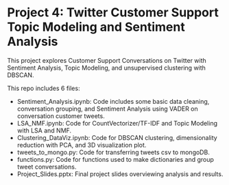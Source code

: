 # Project 4: Twitter Customer Support Topic Modeling and Sentiment Analysis

This project explores Customer Support Conversations on Twitter with Sentiment Analysis, Topic Modeling, and unsupervised clustering with DBSCAN.

This repo includes 6 files:

- Sentiment_Analysis.ipynb: Code includes some basic data cleaning, conversation grouping, and Sentiment Analysis using VADER on conversation customer tweets.
- LSA_NMF.ipynb: Code for CountVectorizer/TF-IDF and Topic Modeling with LSA and NMF.
- Clustering_DataViz.ipynb: Code for DBSCAN clustering, dimensionality reduction with PCA, and 3D visualization plot.
- tweets_to_mongo.py: Code for transferring tweets csv to mongoDB.
- functions.py: Code for functions used to make dictionaries and group tweet conversations.
- Project_Slides.pptx: Final project slides overviewing analysis and results.
